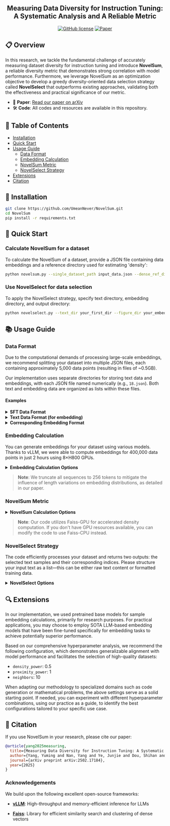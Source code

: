 <p align="center">
<!--  <img src="diversity.png" style="height: 80px;"> -->
 <h2 align="center">Measuring Data Diversity for Instruction Tuning: <br> A Systematic Analysis and A Reliable Metric </h2>
</p>

<p align="center">
 <a href="https://github.com/UmeanNever/NovelSum/blob/main/LICENSE"><img alt="GitHub license" src="https://img.shields.io/github/license/UmeanNever/NovelSum"></a>
 <a href="https://arxiv.org/abs/2502.17184"><img alt="Paper" src="https://img.shields.io/badge/📖-Paper-red"></a>
</p>

## 📋 Overview

In this research, we tackle the fundamental challenge of accurately measuring dataset diversity for instruction tuning and introduce **NovelSum**, a reliable diversity metric that demonstrates strong correlation with model performance. Furthermore, we leverage NovelSum as an optimization objective to develop a greedy diversity-oriented data selection strategy called **NovelSelect** that outperforms existing approaches, validating both the effectiveness and practical significance of our metric.

- 📖 **Paper**: [Read our paper on arXiv](https://arxiv.org/abs/2502.17184)
- 🛠️ **Code**: All codes and resources are available in this repository.

## 📑 Table of Contents

- [Installation](#-installation)
- [Quick Start](#-quick-start)
- [Usage Guide](#-usage-guide)
  - [Data Format](#data-format)
  - [Embedding Calculation](#embedding-calculation)
  - [NovelSum Metric](#novelsum-metric)
  - [NovelSelect Strategy](#novelselect-strategy)
- [Extensions](#-extensions)
- [Citation](#-citation)

## 🔧 Installation

```bash
git clone https://github.com/UmeanNever/NovelSum.git
cd NovelSum
pip install -r requirements.txt
```

## 🚀 Quick Start

### Calculate NovelSum for a dataset

To calculate the NovelSum of a dataset, provide a JSON file containing data embeddings and a reference directory used for estimating 'density':

```bash
python novelsum.py --single_dataset_path input_data.json --dense_ref_dir your_dir --output_csv output.csv
```

### Use NovelSelect for data selection

To apply the NovelSelect strategy, specify text directory, embedding directory, and output directory:

```bash
python novelselect.py --text_dir your_first_dir --figure_dir your_embedding_dir --output_dir output
```

## 📚 Usage Guide

### Data Format

Due to the computational demands of processing large-scale embeddings, we recommend splitting your dataset into multiple JSON files, each containing approximately 5,000 data points (resulting in files of ~0.5GB).

Our implementation uses separate directories for storing text data and embeddings, with each JSON file named numerically (e.g., `18.json`). Both text and embedding data are organized as lists within these files.

#### Examples

<details>
  <summary><b>SFT Data Format</b></summary>

```json
{
    "from": "user",
    "value": "Create a detailed and exhaustive HTML guide to assist potential buyers in making a well-informed decision when purchasing a laptop."
}
```
</details>

<details>
  <summary><b>Text Data Format (for embedding)</b></summary>

```
Create a detailed and exhaustive HTML guide to assist potential buyers in making a well-informed decision when purchasing a laptop.
```
</details>

<details>
  <summary><b>Corresponding Embedding Format</b></summary>

```json
[
    -0.06069426238536835,
    -0.07991443574428558,
    ...
    0.04622051864862442
]
```
</details>

### Embedding Calculation

You can generate embeddings for your dataset using various models. Thanks to vLLM, we were able to compute embeddings for 400,000 data points in just 2 hours using 8×H800 GPUs.

<details>
  <summary><b>Embedding Calculation Options</b></summary>

```
Usage: python embedding.py [OPTIONS]

  Calculate embeddings for text data in a specified directory.

Options:
  --input_dir TEXT       Directory containing text data as JSON files (list of strings)
  --model_path TEXT      Path to the embedding model
  --gpu_id INT           Specify which GPU to use (default: 0)
  --max_length INT       Maximum sequence length for embedding calculation (default: 256)
  --output_dir TEXT      Directory to store the embedding data (maintains the same file
                         structure as the input directory)
```
</details>

> **Note**: We truncate all sequences to 256 tokens to mitigate the influence of length variations on embedding distributions, as detailed in our paper.

### NovelSum Metric

<details>
  <summary><b>NovelSum Calculation Options</b></summary>

```
Usage: python novelsum.py [OPTIONS]

  Calculate NovelSum for a single embedding file or a directory of embeddings.

Options:
  --single_dataset_path TEXT    Path to a single embedding file
  --multi_datasets_dir TEXT     Directory containing multiple embedding files
  --dense_ref_dir TEXT          Directory with reference dataset for density calculation
  --output_csv TEXT             Path for the output CSV file with results
  --gpu_id INT                  Specify which GPU to use (default: 0)
  --density_powers LIST         List of density powers to calculate NovelSum 
                                (default: [0, 0.25, 0.5])
  --neighbors INT               Number of nearest neighbors for approximate density calculation
                                (default: [5, 10])
  --proximity_powers LIST       List of distance powers for NovelSum calculation 
                                (default: [0, 1, 2])
```
</details>

> **Note**: Our code utilizes Faiss-GPU for accelerated density computation. If you don't have GPU resources available, you can modify the code to use Faiss-CPU instead.

### NovelSelect Strategy

The code efficiently processes your dataset and returns two outputs: the selected text samples and their corresponding indices. Please structure your input text as a list—this can be either raw text content or formatted training data.

<details>
  <summary><b>NovelSelect Options</b></summary>
 

```
Usage: python novelselect.py [OPTIONS]

  Select a subset with maximized NovelSum.

Options:
  --text_dir TEXT          Directory containing text data
  --figure_dir TEXT        Directory containing embeddings (same order as text)
  --output_dir TEXT        Directory to store selected data and indices
  --k INT                  Target number of samples to select (default: 10000)
  --gpu_id INT             Specify which GPU to use (default: 0)
  --density_power FLOAT    Density power parameter for NovelSum (default: 0.5)
  --neighbors INT          Number of nearest neighbors for density calculation (default: 10)
  --proximity_power INT    Distance power parameter for NovelSum (default: 1)
  --seed INT               Random seed for initial point selection (default: 42)
```
</details>

## 🔍 Extensions

In our implementation, we used pretrained base models for sample embedding calculations, primarily for research purposes. For practical applications, you may choose to employ SOTA LLM-based embedding models that have been fine-tuned specifically for embedding tasks to achieve potentially superior performance.

Based on our comprehensive hyperparameter analysis, we recommend the following configuration, which demonstrates generalizable alignment with model performance and facilitates the selection of high-quality datasets:
- `density_power`: 0.5
- `proximity_power`: 1
- `neighbors`: 10

When adapting our methodology to specialized domains such as code generation or mathematical problems, the above settings serve as a solid starting point. If needed, you can experiment with different hyperparameter combinations, using our practice as a guide, to identify the best configurations tailored to your specific use case.

## 📝 Citation

If you use NovelSum in your research, please cite our paper:

```bibtex
@article{yang2025measuring,
  title={Measuring Data Diversity for Instruction Tuning: A Systematic Analysis and A Reliable Metric},
  author={Yang, Yuming and Nan, Yang and Ye, Junjie and Dou, Shihan and Wang, Xiao and Li, Shuo and Lv, Huijie and Gui, Tao and Zhang, Qi and Huang, Xuanjing},
  journal={arXiv preprint arXiv:2502.17184},
  year={2025}
}
```

### Acknowledgements

We build upon the following excellent open-source frameworks:

- **[vLLM](https://github.com/vllm-project/vllm)**: High-throughput and memory-efficient inference for LLMs
  
- **[Faiss](https://github.com/facebookresearch/faiss)**: Library for efficient similarity search and clustering of dense vectors

<!-- <a href="https://www.flaticon.com/free-icons/respect" title="respect icons">Respect icons created by Freepik - Flaticon</a> -->
